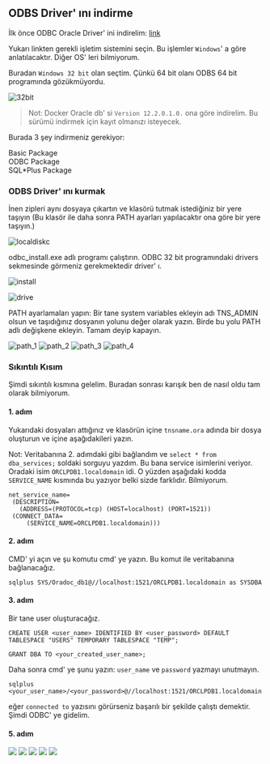 ## ODBS Driver' ını indirme
İlk önce ODBC Oracle Driver' ini indirelim: [link](https://www.oracle.com/database/technologies/instant-client/downloads.html)

Yukarı linkten gerekli işletim sistemini seçin. Bu işlemler ``Windows``' a göre anlatılacaktır. Diğer OS' leri bilmiyorum.

Buradan ``Windows 32 bit`` olan seçtim. Çünkü 64 bit olanı ODBS 64 bit programında gözükmüyordu.

![32bit](images/32bit.png)

> Not: Docker Oracle db' si ``Version 12.2.0.1.0.`` ona göre indirelim. Bu sürümü indirmek için kayıt olmanızı isteyecek.

Burada 3 şey indirmeniz gerekiyor:

Basic Package <br/>
ODBC Package <br/>
SQL*Plus Package

### ODBS Driver' ını kurmak

İnen zipleri aynı dosyaya çıkartın ve klasörü tutmak istediğiniz bir yere taşıyın (Bu klasör ile daha sonra PATH ayarları yapılacaktır ona göre bir yere taşıyın.)

![localdiskc](images/localdisk.png)

odbc_install.exe adlı programı çalıştırın. ODBC 32 bit programındaki drivers sekmesinde görmeniz gerekmektedir driver' ı.

![install](images/install.png)

![drive](images/driver.png)

PATH ayarlamaları yapın:
Bir tane system variables ekleyin adı TNS_ADMIN olsun ve taşıdığınız dosyanın yolunu değer olarak yazın.
Birde bu yolu PATH adlı değişkene ekleyin.
Tamam deyip kapayın.

![path_1](images/path_1.png)
![path_2](images/path_2.png)
![path_3](images/path_3.png)
![path_4](images/path_4.png)


### Sıkıntılı Kısım

Şimdi sıkıntılı kısmına gelelim. Buradan sonrası karışık ben de nasıl oldu tam olarak bilmiyorum.

#### 1. adım
Yukarıdaki dosyaları attığınız ve klasörün içine ``tnsname.ora`` adında bir dosya oluşturun ve içine aşağıdakileri yazın.

Not: Veritabanına 2. adımdaki gibi bağlandım ve ``select * from dba_services;`` soldaki sorguyu yazdım. Bu bana service isimlerini veriyor. Oradaki isim ``ORCLPDB1.localdomain`` idi. O yüzden aşağıdaki kodda ``SERVICE_NAME`` kısmında bu yazıyor belki sizde farklıdır. Bilmiyorum.

```
net_service_name= 
 (DESCRIPTION= 
   (ADDRESS=(PROTOCOL=tcp) (HOST=localhost) (PORT=1521))
 (CONNECT_DATA=
     (SERVICE_NAME=ORCLPDB1.localdomain)))
```

#### 2. adım

CMD' yi açın ve şu komutu cmd' ye yazın. Bu komut ile veritabanına bağlanacağız.

```
sqlplus SYS/Oradoc_db1@//localhost:1521/ORCLPDB1.localdomain as SYSDBA
```

#### 3. adım

Bir tane user oluşturacağız.

```
CREATE USER <user_name> IDENTIFIED BY <user_password> DEFAULT TABLESPACE "USERS" TEMPORARY TABLESPACE "TEMP";

GRANT DBA TO <your_created_user_name>;
```

Daha sonra cmd' ye şunu yazın: `user_name` ve `password` yazmayı unutmayın.

```
sqlplus <your_user_name>/<your_password>@//localhost:1521/ORCLPDB1.localdomain
```

eğer ``connected to`` yazısını görürseniz başarılı bir şekilde çalıştı demektir. Şimdi ODBC' ye gidelim.

#### 5. adım

![](images/oracle_odbs_1.png)
![](images/oracle_odbs_2.png)
![](images/oracle_odbs_3.png)
![](images/oracle_odbs_4.png)
![](images/oracle_odbs_5.png)
